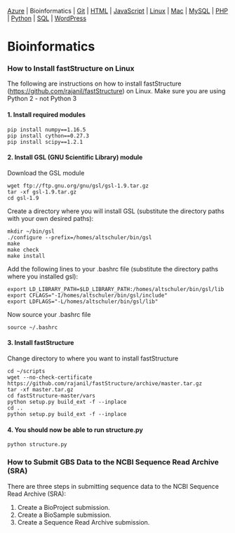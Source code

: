 <!-- Global site tag (gtag.js) - Google Analytics -->
<script async src="https://www.googletagmanager.com/gtag/js?id=UA-3525542-29"></script>
<script>
	window.dataLayer = window.dataLayer || [];

	function gtag() {
		dataLayer.push(arguments);
	}
	gtag("js", new Date());

	gtag("config", "UA-3525542-29");
</script>

[Azure](../azure) | Bioinformatics | [Git](../git) | [HTML](../html) | [JavaScript](../javascript) | [Linux](../linux) | [Mac](../mac) | [MySQL](../mysql) | [PHP](../php) | [Python](../python) | [SQL](../sql) | [WordPress](../wordpress)

# Bioinformatics
### How to Install fastStructure on Linux
The following are instructions on how to install fastStructure (https://github.com/rajanil/fastStructure) on Linux. Make sure you are using Python 2 - not Python 3

#### 1. Install required modules
```
pip install numpy==1.16.5
pip install cython==0.27.3
pip install scipy==1.2.1
```

#### 2. Install GSL (GNU Scientific Library) module
Download the GSL module
```
wget ftp://ftp.gnu.org/gnu/gsl/gsl-1.9.tar.gz
tar -xf gsl-1.9.tar.gz
cd gsl-1.9
```

  Create a directory where you will install GSL (substitute the directory paths with your own desired paths):  
```
mkdir ~/bin/gsl
./configure --prefix=/homes/altschuler/bin/gsl
make
make check
make install
```

  Add the following lines to your .bashrc file (substitute the directory paths where you installed gsl):
```
export LD_LIBRARY_PATH=$LD_LIBRARY_PATH:/homes/altschuler/bin/gsl/lib
export CFLAGS="-I/homes/altschuler/bin/gsl/include"
export LDFLAGS="-L/homes/altschuler/bin/gsl/lib"
```

  Now source your .bashrc file  
```
source ~/.bashrc
```

#### 3. Install fastStructure
Change directory to where you want to install fastStructure
```
cd ~/scripts
wget --no-check-certificate https://github.com/rajanil/fastStructure/archive/master.tar.gz
tar -xf master.tar.gz
cd fastStructure-master/vars
python setup.py build_ext -f --inplace
cd ..
python setup.py build_ext -f --inplace
```

#### 4. You should now be able to run structure.py
```
python structure.py
```

### How to Submit GBS Data to the NCBI Sequence Read Archive (SRA)
There are three steps in submitting sequence data to the NCBI Sequence Read Archive (SRA):

1. Create a BioProject submission.
2. Create a BioSample submission.
3. Create a Sequence Read Archive submission.
